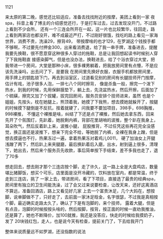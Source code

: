 1121

来太原的第二晚，感觉还比较适应，准备去找找附近的按摩，美团上看到一家 夜spa，抖音上看了博主的介绍感觉还行，于是打车过去，过去发现没开门，不过路上看到不少会所，
还有一个三连会所开在一起，这一片也比较繁华，往回走，路上看到两家店也都没开，难不成最近严打，不过刚好很饿，找吃的路上看见一家海世界，消费不贵，洗澡29，擦背49，
带按摩啥的也才129，在罗湖这个钱按手都不够啊，不过要先付押金300，出来看消费退，给了我一串手牌，准备进去，提醒我要先换鞋，很不愿意穿这种很多人穿过的拖鞋，总是让我回想起读书时候别人穿了下我拖鞋直
接感染脚气，但是也没办法，换鞋进去，给了个浴衣穿过大堂，把我带进一个房间，大堂是那种小床，很多裸男躺着，把我放房间里有点懵，不是应该先洗澡吗，出去问了下，是要我
在房间里先换好衣服，衣服手机都放房间里，用手牌上的钥匙锁下门，再去到浴室区，过道看见别的房间有长腿技师开门按摩，估计有戏，池子很多人泡，一排七八个同时擦背，
像是杀鱼一般，擦完一个泼下热水，到我的时候，先用保鲜膜垫下，躺上去，先浇盆热水，然后开擦，后面加了个硫磺，擦完又加了个拔罐，拔完回房间，服务员安排个技师进来，虽然
也是个姐姐，先按头，枕在她腿上，熊顶着我，她摸了下我熊，想去摸她就躲开了，按腿的时候摸下腿倒是不反抗，按着就硬了，问我要不要加项目，398手，698胸推，998裸推，
不懂这个裸推是啥，纠结了下还是点了裸推，然后她去拿东西，回来先开了个氛围灯，先趴着，她脱剩内裤，背部花里胡哨的波推，整个趴在我身上，耳朵吹气，然后反着趴上来，波推小腿，
屁股推背，不过任凭这些再花完全没感觉，换正面还是波推下，想亲下完全不给，等她脱了内裤，全裸在我身上蹭，但是想去摸逼也不行，热果冻过一遍，拿着热果冻对着鸡儿0011，
硬了加油女上开腿浅蹭了两下，然后趴上来夹腿磨，最后换趴着后入磨，出水，射到逼上很多，清理下，她出去，然后来个服务员先收款，事后简单按下手结束，差不多我也走了，退了70多

想走回去，想去刚才那个三连店按个脚，走了许久，这一路上全是大盘鸡店，数量堪比猪脚饭，想买个可乐，店里面是没开冷藏的，饮料放在室内，都是常温，终于走到三连店，挑了
一家上去，带进房间，看了下项目，直接选了最贵的经典spa，房间里有独立的卫生间能洗澡，过了会又过来说要检查，让改天来，还好这离酒店不算远，准备回酒店，路上又看见好几家
上去一个富贵沐足，几个大妈在，想按脚，说单脚做不了，只好走了，去前面一家沐足晗金，名字很瑟，不过我是真相按个脚，最近确实走路太久了，确认了下是有泡脚的，来个技师，
露着大腿，但是有点丑，泡脚的时候按按头啥的，然后按脚，按背，按正面的时候一直劝我推油，还是算了，她也不断降价，加100就推，我还是没答应，快走的时候给我摸奶子，发了
20块钱红包，走人，也是说今天有检查，提前关门了，下去给我开门

整体来说质量远不如罗湖，还没指数的说法